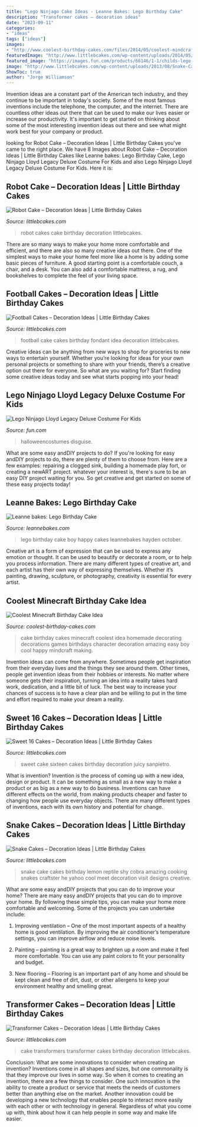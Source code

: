 ```yaml
---
title: "Lego Ninjago Cake Ideas - Leanne Bakes: Lego Birthday Cake"
description: "Transformer cakes – decoration ideas"
date: "2023-09-11"
categories:
- "ideas"
tags: ["ideas"]
images:
- "http://www.coolest-birthday-cakes.com/files/2014/05/coolest-mindcraft-cake-69142-e1399499647535.jpg"
featuredImage: "http://www.littlebcakes.com/wp-content/uploads/2014/05/Robot-Cakes-Pictures-1024x865.jpg"
featured_image: "https://images.fun.com/products/66146/1-1/childs-lego-ninjago-lloyd-legacy-deluxe-costume.jpg"
image: "http://www.littlebcakes.com/wp-content/uploads/2013/08/Snake-Cake-Pics.jpg"
ShowToc: true
author: "Jorge Williamson"
---
```



Invention ideas are a constant part of the American tech industry, and they continue to be important in today's society. Some of the most famous inventions include the telephone, the computer, and the internet. There are countless other ideas out there that can be used to make our lives easier or increase our productivity. It's important to get started on thinking about some of the most interesting invention ideas out there and see what might work best for your company or product.

	

		
looking for Robot Cake – Decoration Ideas | Little Birthday Cakes you've came to the right place. We have 8 Images about Robot Cake – Decoration Ideas | Little Birthday Cakes like Leanne bakes: Lego Birthday Cake, Lego Ninjago Lloyd Legacy Deluxe Costume For Kids and also Lego Ninjago Lloyd Legacy Deluxe Costume For Kids. Here it is:
		
    
## Robot Cake – Decoration Ideas | Little Birthday Cakes

<img loading=lazy src="http://www.littlebcakes.com/wp-content/uploads/2014/05/Robot-Cakes-Pictures-1024x865.jpg" onerror="this.onerror=null;this.src='https://tse4.mm.bing.net/th?id=OIP.8QwCxY-l21j1FN7cZRuSsQHaGQ&amp;pid=15.1';" alt="Robot Cake – Decoration Ideas | Little Birthday Cakes">

_Source: littlebcakes.com_

>robot cakes cake birthday decoration littlebcakes. 

	

There are so many ways to make your home more comfortable and efficient, and there are also so many creative ideas out there. One of the simplest ways to make your home feel more like a home is by adding some basic pieces of furniture. A good starting point is a comfortable couch, a chair, and a desk. You can also add a comfortable mattress, a rug, and bookshelves to complete the feel of your living space.

    
## Football Cakes – Decoration Ideas | Little Birthday Cakes

<img loading=lazy src="http://www.littlebcakes.com/wp-content/uploads/2013/08/Football-Fondant-Cake.jpg" onerror="this.onerror=null;this.src='https://tse1.mm.bing.net/th?id=OIP.8uIIazxR-tHsmFki6782XwHaJ4&amp;pid=15.1';" alt="Football Cakes – Decoration Ideas | Little Birthday Cakes">

_Source: littlebcakes.com_

>football cake cakes birthday fondant idea decoration littlebcakes. 

	

Creative ideas can be anything from new ways to shop for groceries to new ways to entertain yourself. Whether you’re looking for ideas for your own personal projects or something to share with your friends, there’s a creative option out there for everyone. So what are you waiting for? Start finding some creative ideas today and see what starts popping into your head!

    
## Lego Ninjago Lloyd Legacy Deluxe Costume For Kids

<img loading=lazy src="https://images.fun.com/products/66146/1-1/childs-lego-ninjago-lloyd-legacy-deluxe-costume.jpg" onerror="this.onerror=null;this.src='https://tse3.mm.bing.net/th?id=OIP.ZOsUfLwV36yq2e34tFC5UAHaKk&amp;pid=15.1';" alt="Lego Ninjago Lloyd Legacy Deluxe Costume For Kids">

_Source: fun.com_

>halloweencostumes disguise. 

	

What are some easy andDIY projects to do?
If you're looking for easy andDIY projects to do, there are plenty of them to choose from. Here are a few examples: repairing a clogged sink, building a homemade play fort, or creating a newART project. whatever your interest is, there's sure to be an easy DIY project waiting for you. So get creative and get started on some of these easy projects today!

    
## Leanne Bakes: Lego Birthday Cake

<img loading=lazy src="http://2.bp.blogspot.com/-uxmjsYrl9WM/UHtATFS60UI/AAAAAAAABM8/HEYyBU4DZ68/s1600/DSC_0040.jpg" onerror="this.onerror=null;this.src='https://tse3.mm.bing.net/th?id=OIP._obZSPEy6JWvT3a9SJvFlgHaLE&amp;pid=15.1';" alt="Leanne bakes: Lego Birthday Cake">

_Source: leannebakes.com_

>lego birthday cake boy happy cakes leannebakes hayden october. 

	

Creative art is a form of expression that can be used to express any emotion or thought. It can be used to beautify or decorate a room, or to help you process information. There are many different types of creative art, and each artist has their own way of expressing themselves. Whether it’s painting, drawing, sculpture, or photography, creativity is essential for every artist.

    
## Coolest Minecraft Birthday Cake Idea

<img loading=lazy src="http://www.coolest-birthday-cakes.com/files/2014/05/coolest-mindcraft-cake-69142-e1399499647535.jpg" onerror="this.onerror=null;this.src='https://tse2.mm.bing.net/th?id=OIP.6KEZQFO2TGBONH6GKiUKfwHaJL&amp;pid=15.1';" alt="Coolest Minecraft Birthday Cake Idea">

_Source: coolest-birthday-cakes.com_

>cake birthday cakes minecraft coolest idea homemade decorating decorations games birthdays character decoration amazing easy boy cool happy mindcraft making. 

	

Invention ideas can come from anywhere. Sometimes people get inspiration from their everyday lives and the things they see around them. Other times, people get invention ideas from their hobbies or interests. No matter where someone gets their inspiration, turning an idea into a reality takes hard work, dedication, and a little bit of luck. The best way to increase your chances of success is to have a clear plan and be willing to put in the time and effort required to make your dream a reality.

    
## Sweet 16 Cakes – Decoration Ideas | Little Birthday Cakes

<img loading=lazy src="http://www.littlebcakes.com/wp-content/uploads/2014/02/Sweet-Sixteen-Cake-Ideas.jpg" onerror="this.onerror=null;this.src='https://tse4.mm.bing.net/th?id=OIP.fGlxGuFMAJgNDJLE4mPsagHaLq&amp;pid=15.1';" alt="Sweet 16 Cakes – Decoration Ideas | Little Birthday Cakes">

_Source: littlebcakes.com_

>sweet cake sixteen cakes birthday decoration juicy sanpietro. 

	

What is invention?
Invention is the process of coming up with a new idea, design or product. It can be something as small as a new way to make a product or as big as a new way to do business. Inventions can have different effects on the world, from making products cheaper and faster to changing how people use everyday objects. There are many different types of inventions, each with its own history and potential for change.

    
## Snake Cakes – Decoration Ideas | Little Birthday Cakes

<img loading=lazy src="http://www.littlebcakes.com/wp-content/uploads/2013/08/Snake-Cake-Pics.jpg" onerror="this.onerror=null;this.src='https://tse2.mm.bing.net/th?id=OIP.hdQZ6ztwW4btzSbcK2AAnQHaI_&amp;pid=15.1';" alt="Snake Cakes – Decoration Ideas | Little Birthday Cakes">

_Source: littlebcakes.com_

>snake cake cakes birthday lemon reptile shy cobra amazing cooking snakes craftster he yahoo cool meet decoration visit designs creative. 

	

What are some easy andDIY projects that you can do to improve your home?
There are many easy andDIY projects that you can do to improve your home. By following these simple tips, you can make your home more comfortable and welcoming. Some of the projects you can undertake include:
1. Improving ventilation – One of the most important aspects of a healthy home is good ventilation. By improving the air conditioner’s temperature settings, you can improve airflow and reduce noise levels.

2. Painting – painting is a great way to brighten up a room and make it feel more comfortable. You can use any paint colors to fit your personality and budget.

3. New flooring – Flooring is an important part of any home and should be kept clean and free of dirt, dust, or other allergens to keep your environment healthy and smelling great.

    
## Transformer Cakes – Decoration Ideas | Little Birthday Cakes

<img loading=lazy src="http://www.littlebcakes.com/wp-content/uploads/2014/01/Transformers-Cake.jpg" onerror="this.onerror=null;this.src='https://tse4.mm.bing.net/th?id=OIP.-W2DGFo4s9q5ZZPE4470IAHaLH&amp;pid=15.1';" alt="Transformer Cakes – Decoration Ideas | Little Birthday Cakes">

_Source: littlebcakes.com_

>cake transformers transformer cakes birthday decoration littlebcakes. 

	

Conclusion: What are some innovations to consider when creating an invention?
Inventions come in all shapes and sizes, but one commonality is that they improve our lives in some way. So when it comes to creating an invention, there are a few things to consider. One such innovation is the ability to create a product or service that meets the needs of customers better than anything else on the market. Another innovation could be developing a new technology that enables people to interact more easily with each other or with technology in general. Regardless of what you come up with, think about how it can help people in some way and make life easier.


